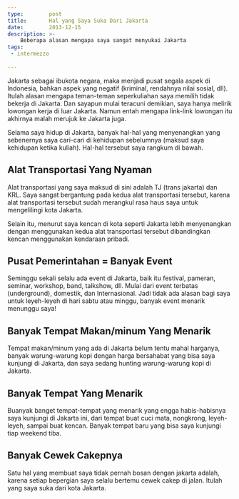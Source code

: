 ```yaml
---
type:        post
title:       Hal yang Saya Suka Dari Jakarta
date:        2013-12-15
description: >-
    Beberapa alasan mengapa saya sangat menyukai Jakarta
tags:
 - intermezzo
 
---
```


Jakarta sebagai ibukota negara, maka menjadi pusat segala aspek di Indonesia, bahkan aspek yang negatif (kriminal, rendahnya nilai sosial, dll). Itulah alasan mengapa teman-teman seperkuliahan saya memilih tidak bekerja di Jakarta. Dan sayapun mulai teracuni demikian, saya hanya melirik lowongan kerja di luar Jakarta. Namun entah mengapa link-link lowongan itu akhirnya malah merujuk ke Jakarta juga.

Selama saya hidup di Jakarta, banyak hal-hal yang menyenangkan yang sebenernya saya cari-cari di kehidupan sebelumnya (maksud saya kehidupan ketika kuliah). Hal-hal tersebut saya rangkum di bawah.

## Alat Transportasi Yang Nyaman
Alat transportasi yang saya maksud di sini adalah TJ (trans jakarta) dan KRL. Saya sangat bergantung pada kedua alat transportasi tersebut, karena alat transportasi tersebut sudah merangkul rasa haus saya untuk mengelilingi kota Jakarta. 

Selain itu, menurut saya kencan di kota seperti Jakarta lebih menyenangkan dengan menggunakan kedua alat transportasi tersebut dibandingkan kencan menggunakan kendaraan pribadi.

## Pusat Pemerintahan = Banyak Event
Seminggu sekali selalu ada event di Jakarta, baik itu festival, pameran, seminar, workshop, band, talkshow, dll. Mulai dari event terbatas (underground), domestik, dan Internasional. Jadi tidak ada alasan bagi saya untuk leyeh-leyeh di hari sabtu atau minggu, banyak event menarik menunggu saya!

## Banyak Tempat Makan/minum Yang Menarik
Tempat makan/minum yang ada di Jakarta belum tentu mahal harganya, banyak warung-warung kopi dengan harga bersahabat yang bisa saya kunjungi di Jakarta, dan saya sedang hunting warung-warung kopi di Jakarta.

## Banyak Tempat Yang Menarik
Buanyak banget tempat-tempat yang menarik yang engga habis-habisnya saya kunjungi di Jakarta ini, dari tempat buat cuci mata, nongkrong, leyeh-leyeh, sampai buat kencan. Banyak tempat baru yang bisa saya kunjungi tiap weekend tiba.

## Banyak Cewek Cakepnya
Satu hal yang membuat saya tidak pernah bosan dengan jakarta adalah, karena setiap bepergian saya selalu bertemu cewek cakep di jalan. Itulah yang saya suka dari kota Jakarta.